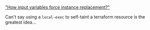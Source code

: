 ["How input variables force instance replacement?"](https://discuss.hashicorp.com/t/how-input-variables-force-instance-replacement/2820)

Can't say using a `local-exec` to self-taint a terraform resource is the greatest idea...
